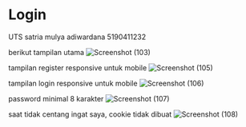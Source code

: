 # Login
UTS satria mulya adiwardana 5190411232


berikut tampilan utama
![Screenshot (103)](https://user-images.githubusercontent.com/50415187/143096303-3cf388ba-8759-4b03-85a4-e8054c3d51c6.png)

tampilan register responsive untuk mobile
![Screenshot (105)](https://user-images.githubusercontent.com/50415187/143097548-5b8000aa-ebbf-4877-81f7-5a1c21a4b053.png)

tampilan login responsive untuk mobile
![Screenshot (106)](https://user-images.githubusercontent.com/50415187/143098015-7c210bca-5716-4f63-9e72-2a8cbd6ca800.png)

password minimal 8 karakter
![Screenshot (107)](https://user-images.githubusercontent.com/50415187/143098515-ca5c036b-c2c6-4ad0-a28c-87feba97964e.png)

saat tidak centang ingat saya, cookie tidak dibuat 
![Screenshot (108)](https://user-images.githubusercontent.com/50415187/143098762-495f6cd4-86ae-4825-a33f-62537bc0aefd.png)
